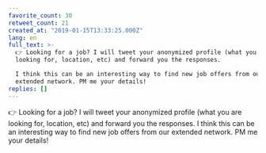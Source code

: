 ```yaml
---
favorite_count: 30
retweet_count: 21
created_at: "2019-01-15T13:33:25.000Z"
lang: en
full_text: >-
  👉 Looking for a job? I will tweet your anonymized profile (what you are
  looking for, location, etc) and forward you the responses.

  I think this can be an interesting way to find new job offers from our
  extended network. PM me your details!
replies: []
---
```


👉 Looking for a job? I will tweet your anonymized profile (what you are looking
for, location, etc) and forward you the responses. I think this can be an
interesting way to find new job offers from our extended network. PM me your
details!
